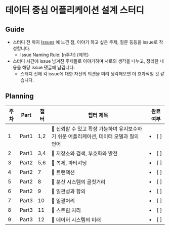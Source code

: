 # 데이터 중심 어플리케이션 설계 스터디

## Guide
- 스터디 전 까지 [Issues](https://github.com/ct-study/designing-data-intensive-applications/issues) 에 느낀 점, 이야기 하고 싶은 주제, 질문 등등을 issue로 작성합니다.
  - Issue Naming Rule: [n주차] {제목}
- 스터디 시간에 issue 남겨진 주제들로 이야기하며 서로의 생각을 나누고, 정리한 내용을 해당 issue 댓글에 남깁니다.
  - 스터디 전에 각 issue에 대한 자신의 의견을 미리 생각해오면 더 효과적일 것 같습니다.
 
## Planning
| 주차 | Part | 챕터 | 챕터 제목 | 완료여부 |
| - | - | - |   -   | -- |
| 1 | Part1 |1,2| 신뢰할 수 있고 확장 가능하며 유지보수하기 쉬운 어플리케이션, 데이터 모델과 질의 언어 | <li> [ ] </li> |
| 2 | Part1 |3,4| 저장소와 검색, 부호화와 발전 | <li> [ ] </li> |
| 3 | Part2 |5,6| 복제, 파티셔닝 | <li> [ ] </li> |
| 4 | Part2 |7| 트랜잭션  | <li> [ ] </li> |
| 5 | Part2 |8| 분산 시스템의 골칫거리 | <li> [ ] </li> |
| 6 | Part2 |9| 일관성과 합의 | <li> [ ] </li> |
| 7 | Part3 |10| 일괄처리 | <li> [ ] </li> |
| 8 | Part3 |11| 스트림 처리 | <li> [ ] </li> |
| 9 | Part3 |12| 데이터 시스템의 미래 | <li> [ ] </li> |
